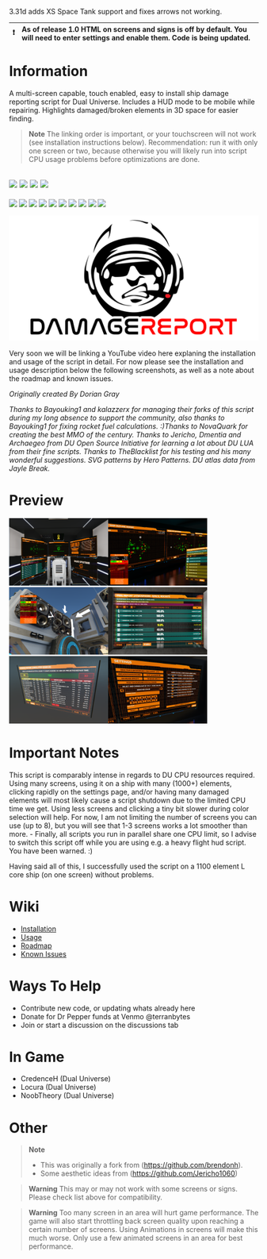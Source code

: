 3.31d adds XS Space Tank support and fixes arrows not working.

:heavy_exclamation_mark: | As of release 1.0 HTML on screens and signs is off by default. You will need to enter settings and enable them. Code is being updated.
:---: | :---

# Information
A multi-screen capable, touch enabled, easy to install ship damage reporting script for Dual Universe. Includes a HUD mode to be mobile while repairing. Highlights damaged/broken elements in 3D space for easier finding.

> **Note**
> The linking order is important, or your touchscreen will not work (see installation instructions below). Recommendation: run it with only one screen or two, because otherwise you will likely run into script CPU usage problems before optimizations are done.

[![](https://img.shields.io/badge/DU-1.0.10-green?style=for-the-badge&logo=steam)](https://store.steampowered.com/app/2000270/Dual_Universe/)
[![](https://img.shields.io/badge/Maintained-YES-green?style=for-the-badge)](#)
[![](https://img.shields.io/badge/VERSION-v3.31d-green?style=for-the-badge)](#)
![](https://komarev.com/ghpvc/?username=DU-DamageReport&style=for-the-badge)
---
[![](https://img.shields.io/github/issues/locuradu/DU-DamageReport?style=flat-square&label=ISSUES)](#)
[![](https://img.shields.io/github/issues-closed/locuradu/DU-DamageReport?style=flat-square&label=ISSUES)](#)
[![](https://img.shields.io/github/watchers/locuradu/DU-DamageReport?style=flat-square&label=WATCHERS)](#)
[![](https://img.shields.io/github/stars/locuradu/DU-DamageReport?style=flat-square&label=STARS)](#)
[![](https://img.shields.io/github/forks/locuradu/DU-DamageReport?style=flat-square&label=FORKS)](#)
[![](https://img.shields.io/github/commit-activity/m/locuradu/DU-DamageReport?style=flat-square&label=COMMIT%20ACTIVITY)](#)
[![](https://img.shields.io/github/discussions/locuradu/DU-DamageReport?label=DISCUSSIONS&style=flat-square)](#)
[![](https://img.shields.io/github/last-commit/locuradu/DU-DamageReport?label=LAST%20COMMIT&style=flat-square)](#)
[![](https://img.shields.io/github/contributors/locuradu/DU-DamageReport?label=CONTRIBUTORS&style=flat-square)](#)
[![](https://img.shields.io/github/releases/locuradu/DU-DamageReport?label=RELEASES&style=flat-square)](#)


![Standard View](/img/DR_Logo1.png)

Very soon we will be linking a YouTube video here explaning the installation and usage of the script in detail. For now please see the installation and usage description below the following screenshots, as well as a note about the roadmap and known issues.

*Originally created By Dorian Gray*

*Thanks to Bayouking1 and kalazzerx for managing their forks of this script during my long absence to support the community, also thanks to Bayouking1 for fixing rocket fuel calculations. :)Thanks to NovaQuark for creating the best MMO of the century. Thanks to Jericho, Dmentia and Archaegeo from DU Open Source Initiative for learning a lot about DU LUA from their fine scripts. Thanks to TheBlacklist for his testing and his many wonderful suggestions. SVG patterns by Hero Patterns. DU atlas data from Jayle Break.*

# Preview
<img src="img/1a.png" height="136" width="200"><img src="img/1.png" height="136" width="200"><img src="img/2.png" height="136" width="200"><img src="img/3.png" height="136" width="200"><img src="img/4.png" height="136" width="200"><img src="img/5.png" height="136" width="200">

# Important Notes

This script is comparably intense in regards to DU CPU resources required. Using many screens, using it on a ship with many (1000+) elements, clicking rapidly on the settings page, and/or having many damaged elements will most likely cause a script shutdown due to the limited CPU time we get. Using less screens and clicking a tiny bit slower during color selection will help. For now, I am not limiting the number of screens you can use (up to 8), but you will see that 1-3 screens works a lot smoother than more. - Finally, all scripts you run in parallel share one CPU limit, so I advise to switch this script off while you are using e.g. a heavy flight hud script. You have been warned. :)

Having said all of this, I successfully used the script on a 1100 element L core ship (on one screen) without problems.

# Wiki
- [Installation](https://github.com/LocuraDU/DU-DamageReport/wiki/Installation)
- [Usage](https://github.com/LocuraDU/DU-DamageReport/wiki/Usage)
- [Roadmap](https://github.com/LocuraDU/DU-DamageReport/wiki/Roadmap)
- [Known Issues](https://github.com/LocuraDU/DU-DamageReport/wiki/Known-Issues)

# Ways To Help
- Contribute new code, or updating whats already here
- Donate for Dr Pepper funds at Venmo @terranbytes
- Join or start a discussion on the discussions tab

# In Game
- CredenceH (Dual Universe)
- Locura (Dual Universe)
- NoobTheory (Dual Universe)

# Other
> **Note**
> - This was originally a fork from (https://github.com/brendonh).
> - Some aesthetic ideas from (https://github.com/Jericho1060)

> **Warning**
> This may or may not work with some screens or signs. Please check list above for compatibility.

> **Warning**
> Too many screen in an area will hurt game performance. The game will also start throttling back screen quality upon reaching a certain number of screens. Using Animations in screens will make this much worse. Only use a few animated screens in an area for best performance.
